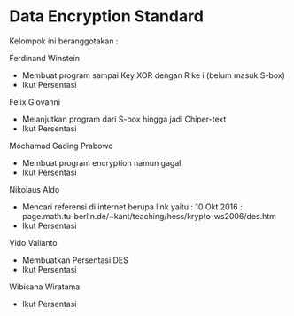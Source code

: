 # Data Encryption Standard

Kelompok ini beranggotakan : 

Ferdinand Winstein
 - Membuat program sampai Key XOR dengan R ke i (belum masuk S-box) 
 - Ikut Persentasi
 
Felix Giovanni
 - Melanjutkan program dari S-box hingga jadi Chiper-text 
 - Ikut Persentasi
 
Mochamad Gading Prabowo
 - Membuat program encryption namun gagal
 - Ikut Persentasi
 
Nikolaus Aldo
 - Mencari referensi di internet berupa link yaitu : 10 Okt 2016 : page.math.tu-berlin.de/~kant/teaching/hess/krypto-ws2006/des.htm 
 - Ikut Persentasi
 
Vido Valianto
 - Membuatkan Persentasi DES
 - Ikut Persentasi
 
Wibisana Wiratama
 - Ikut Persentasi
